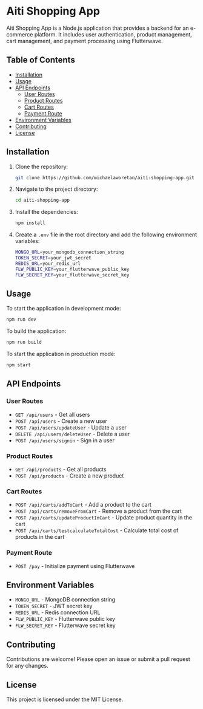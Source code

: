 # Aiti Shopping App

Aiti Shopping App is a Node.js application that provides a backend for an e-commerce platform. It includes user authentication, product management, cart management, and payment processing using Flutterwave.

## Table of Contents

- [Installation](#installation)
- [Usage](#usage)
- [API Endpoints](#api-endpoints)
  - [User Routes](#user-routes)
  - [Product Routes](#product-routes)
  - [Cart Routes](#cart-routes)
  - [Payment Route](#payment-route)
- [Environment Variables](#environment-variables)
- [Contributing](#contributing)
- [License](#license)

## Installation

1. Clone the repository:

   ```sh
   git clone https://github.com/michaelaworetan/aiti-shopping-app.git
   ```

2. Navigate to the project directory:

   ```sh
   cd aiti-shopping-app
   ```

3. Install the dependencies:

   ```sh
   npm install
   ```

4. Create a `.env` file in the root directory and add the following environment variables:

   ```sh
   MONGO_URL=your_mongodb_connection_string
   TOKEN_SECRET=your_jwt_secret
   REDIS_URL=your_redis_url
   FLW_PUBLIC_KEY=your_flutterwave_public_key
   FLW_SECRET_KEY=your_flutterwave_secret_key
   ```

## Usage

To start the application in development mode:

```sh
npm run dev
```

To build the application:

```sh
npm run build
```

To start the application in production mode:

```sh
npm start
```

## API Endpoints

### User Routes

- `GET /api/users` - Get all users
- `POST /api/users` - Create a new user
- `POST /api/users/updateUser` - Update a user
- `DELETE /api/users/deleteUser` - Delete a user
- `POST /api/users/signin` - Sign in a user

### Product Routes

- `GET /api/products` - Get all products
- `POST /api/products` - Create a new product

### Cart Routes

- `POST /api/carts/addToCart` - Add a product to the cart
- `POST /api/carts/removeFromCart` - Remove a product from the cart
- `POST /api/carts/updateProductInCart` - Update product quantity in the cart
- `POST /api/carts/testcalculateTotalCost` - Calculate total cost of products in the cart

### Payment Route

- `POST /pay` - Initialize payment using Flutterwave

## Environment Variables

- `MONGO_URL` - MongoDB connection string
- `TOKEN_SECRET` - JWT secret key
- `REDIS_URL` - Redis connection URL
- `FLW_PUBLIC_KEY` - Flutterwave public key
- `FLW_SECRET_KEY` - Flutterwave secret key

## Contributing

Contributions are welcome! Please open an issue or submit a pull request for any changes.

## License

This project is licensed under the MIT License.

